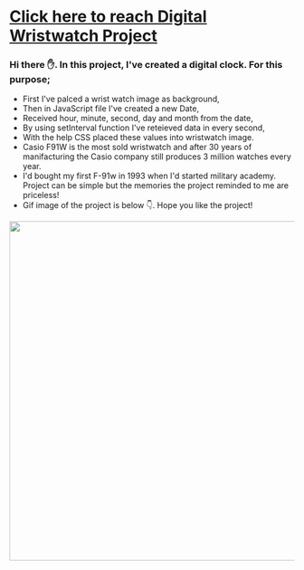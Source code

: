 # [Click here to reach Digital Wristwatch Project](https://musatirgithub.github.io/DigitalClock/index.html)
<h3>Hi there ✋. In this project, I've created a digital clock. For this purpose;</h3>
<ul>
  <li>First I've palced a wrist watch image as background,</li>
  <li>Then in JavaScript file I've created a new Date,</li>
  <li>Received hour, minute, second, day and month from the date,</li>
  <li>By using setInterval function I've reteieved data in every second,</li>
  <li>With the help CSS placed these values into wristwatch image.</li>
  <li>Casio F91W is the most sold wristwatch and after 30 years of manifacturing the Casio company still produces 3 million watches every year.</li>
  <li>I'd bought my first F-91w in 1993 when I'd started military academy. Project can be simple but the memories the project reminded to me are priceless!</li>
  <li>Gif image of the project is below 👇. Hope you like the project! </li>
</ul>  
<div class="pics">
  <img src="https://musatirgithub.github.io/DigitalClock/DigitalClock.gif" width="600px">
</div>
